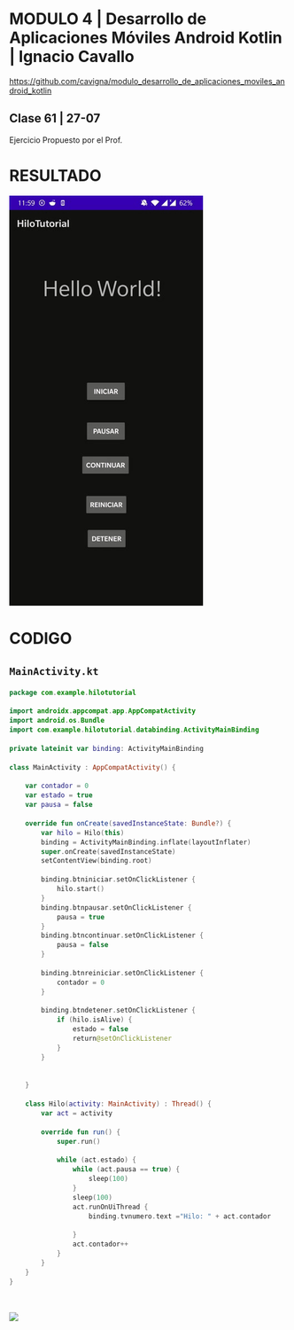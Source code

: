 # MODULO 4 | Desarrollo de Aplicaciones Móviles Android Kotlin | Ignacio Cavallo



https://github.com/cavigna/modulo_desarrollo_de_aplicaciones_moviles_android_kotlin

## Clase 61 | 27-07

Ejercicio Propuesto por el Prof.
# RESULTADO

![](hilos.gif)




# CODIGO


## `MainActivity.kt`
```kotlin
package com.example.hilotutorial

import androidx.appcompat.app.AppCompatActivity
import android.os.Bundle
import com.example.hilotutorial.databinding.ActivityMainBinding

private lateinit var binding: ActivityMainBinding

class MainActivity : AppCompatActivity() {

    var contador = 0
    var estado = true
    var pausa = false

    override fun onCreate(savedInstanceState: Bundle?) {
        var hilo = Hilo(this)
        binding = ActivityMainBinding.inflate(layoutInflater)
        super.onCreate(savedInstanceState)
        setContentView(binding.root)

        binding.btniniciar.setOnClickListener {
            hilo.start()
        }
        binding.btnpausar.setOnClickListener {
            pausa = true
        }
        binding.btncontinuar.setOnClickListener {
            pausa = false
        }

        binding.btnreiniciar.setOnClickListener {
            contador = 0
        }

        binding.btndetener.setOnClickListener {
            if (hilo.isAlive) {
                estado = false
                return@setOnClickListener
            }
        }


    }

    class Hilo(activity: MainActivity) : Thread() {
        var act = activity

        override fun run() {
            super.run()

            while (act.estado) {
                while (act.pausa == true) {
                    sleep(100)
                }
                sleep(100)
                act.runOnUiThread {
                    binding.tvnumero.text ="Hilo: " + act.contador

                }
                act.contador++
            }
        }
    }
}




```


![](resultado.png)